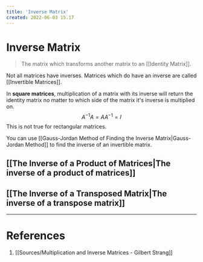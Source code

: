 ```yaml
---
title: 'Inverse Matrix'
created: 2022-06-03 15.17
---
```

# Inverse Matrix
> The matrix which transforms another matrix to an [[Identity Matrix]].

Not all matrices have inverses. Matrices which do have an inverse are called [[Invertible Matrices]].

In **square matrices**, multiplication of a matrix with its inverse will return the identity matrix no matter to which side of the matrix it's inverse is multiplied on.
$$A^{-1}A=AA^{-1}=I$$
This is not true for rectangular matrices.

You can use [[Gauss-Jordan Method of Finding the Inverse Matrix|Gauss-Jordan Method]] to find the inverse of an invertible matrix.

## [[The Inverse of a Product of Matrices|The inverse of a product of matrices]]

## [[The Inverse of a Transposed Matrix|The inverse of a transpose matrix]]
---
# References
1. [[Sources/Multiplication and Inverse Matrices - Gilbert Strang]]
